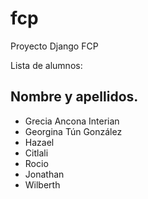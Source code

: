 # fcp
Proyecto Django FCP

Lista de alumnos:
## Nombre y apellidos.
* Grecia Ancona Interian
* Georgina Tún González
* Hazael
* Citlali
* Rocio
* Jonathan
* Wilberth
